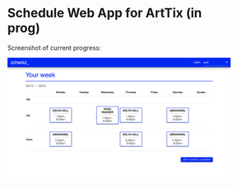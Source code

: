 # Schedule Web App for ArtTix (in prog)

Screenshot of current progress:

<img src="https://github.com/vxxce/arttix_scheduling/blob/master/screenshot.png?raw=true" alt="screenshot of webapp" width="800px" />
